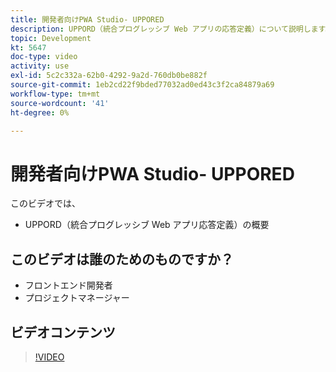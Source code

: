 ```yaml
---
title: 開発者向けPWA Studio- UPPORED
description: UPPORD（統合プログレッシブ Web アプリの応答定義）について説明します。
topic: Development
kt: 5647
doc-type: video
activity: use
exl-id: 5c2c332a-62b0-4292-9a2d-760db0be882f
source-git-commit: 1eb2cd22f9bded77032ad0ed43c3f2ca84879a69
workflow-type: tm+mt
source-wordcount: '41'
ht-degree: 0%

---
```


# 開発者向けPWA Studio- UPPORED

このビデオでは、

- UPPORD（統合プログレッシブ Web アプリ応答定義）の概要

## このビデオは誰のためのものですか？

- フロントエンド開発者
- プロジェクトマネージャー

## ビデオコンテンツ

>[!VIDEO](https://video.tv.adobe.com/v/35718?quality=12&learn=on)
